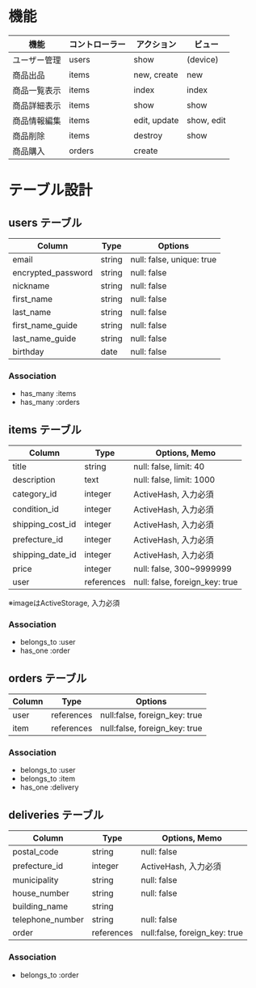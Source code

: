 # 機能

| 機能        | コントローラー | アクション    | ビュー     |
| ----------- | ------------- | ------------ | --------- |
| ユーザー管理 | users         | show         | (device)  |
| 商品出品     | items         | new, create  | new       |
| 商品一覧表示 | items         | index        | index     |
| 商品詳細表示 | items         | show         | show      |
| 商品情報編集 | items         | edit, update | show, edit |
| 商品削除     | items         | destroy      | show       |
| 商品購入     | orders        | create       |            |

# テーブル設計

## users テーブル

| Column             | Type   | Options                   |
| ------------------ | ------ | ------------------------- |
| email              | string | null: false, unique: true |
| encrypted_password | string | null: false               |
| nickname           | string | null: false               |
| first_name         | string | null: false               |
| last_name          | string | null: false               |
| first_name_guide   | string | null: false               |
| last_name_guide    | string | null: false               |
| birthday           | date   | null: false               |

### Association

- has_many :items
- has_many :orders


## items テーブル

| Column           | Type       | Options, Memo                  |
| ---------------- | ---------- | ------------------------------ |
| title            | string     | null: false, limit: 40         |
| description      | text       | null: false, limit: 1000       |
| category_id      | integer    | ActiveHash, 入力必須           |
| condition_id     | integer    | ActiveHash, 入力必須           |
| shipping_cost_id | integer    | ActiveHash, 入力必須           |
| prefecture_id    | integer    | ActiveHash, 入力必須           |
| shipping_date_id | integer    | ActiveHash, 入力必須           |
| price            | integer    | null: false, 300~9999999       |
| user             | references | null: false, foreign_key: true |
※imageはActiveStorage, 入力必須


### Association

- belongs_to :user
- has_one :order

## orders テーブル

| Column | Type       | Options                       |
| ------ | ---------- | ----------------------------- |
| user   | references | null:false, foreign_key: true |
| item   | references | null:false, foreign_key: true |

### Association

- belongs_to :user
- belongs_to :item
- has_one :delivery

## deliveries テーブル

| Column           | Type       | Options, Memo                 |
| ---------------- | ---------- | ----------------------------- |
| postal_code      | string     | null: false                   |
| prefecture_id    | integer    | ActiveHash, 入力必須          |
| municipality     | string     | null: false                   |
| house_number     | string     | null: false                   |
| building_name    | string     |                               |
| telephone_number | string     | null: false                   |
| order            | references | null:false, foreign_key: true |

### Association

- belongs_to :order



